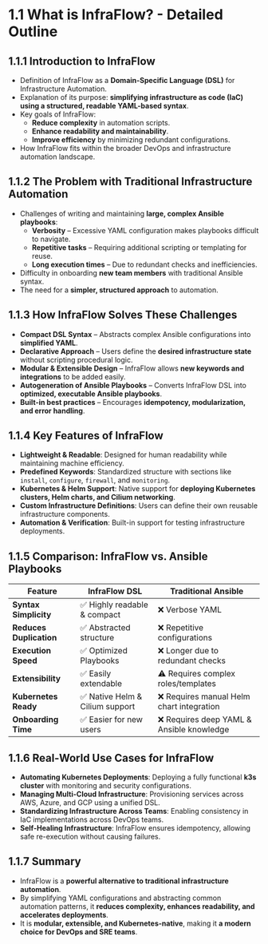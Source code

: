 # **1.1 What is InfraFlow? - Detailed Outline**

## **1.1.1 Introduction to InfraFlow**
- Definition of InfraFlow as a **Domain-Specific Language (DSL)** for Infrastructure Automation.
- Explanation of its purpose: **simplifying infrastructure as code (IaC) using a structured, readable YAML-based syntax**.
- Key goals of InfraFlow:
  - **Reduce complexity** in automation scripts.
  - **Enhance readability and maintainability**.
  - **Improve efficiency** by minimizing redundant configurations.
- How InfraFlow fits within the broader DevOps and infrastructure automation landscape.

## **1.1.2 The Problem with Traditional Infrastructure Automation**
- Challenges of writing and maintaining **large, complex Ansible playbooks**:
  - **Verbosity** – Excessive YAML configuration makes playbooks difficult to navigate.
  - **Repetitive tasks** – Requiring additional scripting or templating for reuse.
  - **Long execution times** – Due to redundant checks and inefficiencies.
- Difficulty in onboarding **new team members** with traditional Ansible syntax.
- The need for a **simpler, structured approach** to automation.

## **1.1.3 How InfraFlow Solves These Challenges**
- **Compact DSL Syntax** – Abstracts complex Ansible configurations into **simplified YAML**.
- **Declarative Approach** – Users define the **desired infrastructure state** without scripting procedural logic.
- **Modular & Extensible Design** – InfraFlow allows **new keywords and integrations** to be added easily.
- **Autogeneration of Ansible Playbooks** – Converts InfraFlow DSL into **optimized, executable Ansible playbooks**.
- **Built-in best practices** – Encourages **idempotency, modularization, and error handling**.

## **1.1.4 Key Features of InfraFlow**
- **Lightweight & Readable**: Designed for human readability while maintaining machine efficiency.
- **Predefined Keywords**: Standardized structure with sections like `install`, `configure`, `firewall`, and `monitoring`.
- **Kubernetes & Helm Support**: Native support for **deploying Kubernetes clusters, Helm charts, and Cilium networking**.
- **Custom Infrastructure Definitions**: Users can define their own reusable infrastructure components.
- **Automation & Verification**: Built-in support for testing infrastructure deployments.

## **1.1.5 Comparison: InfraFlow vs. Ansible Playbooks**
| Feature              | InfraFlow DSL | Traditional Ansible |
|----------------------|--------------|--------------------|
| **Syntax Simplicity** | ✅ Highly readable & compact | ❌ Verbose YAML |
| **Reduces Duplication** | ✅ Abstracted structure | ❌ Repetitive configurations |
| **Execution Speed** | ✅ Optimized Playbooks | ❌ Longer due to redundant checks |
| **Extensibility** | ✅ Easily extendable | ⚠️ Requires complex roles/templates |
| **Kubernetes Ready** | ✅ Native Helm & Cilium support | ❌ Requires manual Helm chart integration |
| **Onboarding Time** | ✅ Easier for new users | ❌ Requires deep YAML & Ansible knowledge |

## **1.1.6 Real-World Use Cases for InfraFlow**
- **Automating Kubernetes Deployments**: Deploying a fully functional **k3s cluster** with monitoring and security configurations.
- **Managing Multi-Cloud Infrastructure**: Provisioning services across AWS, Azure, and GCP using a unified DSL.
- **Standardizing Infrastructure Across Teams**: Enabling consistency in IaC implementations across DevOps teams.
- **Self-Healing Infrastructure**: InfraFlow ensures idempotency, allowing safe re-execution without causing failures.

## **1.1.7 Summary**
- InfraFlow is a **powerful alternative to traditional infrastructure automation**.
- By simplifying YAML configurations and abstracting common automation patterns, it **reduces complexity, enhances readability, and accelerates deployments**.
- It is **modular, extensible, and Kubernetes-native**, making it **a modern choice for DevOps and SRE teams**.
